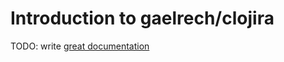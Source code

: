 # Introduction to gaelrech/clojira

TODO: write [great documentation](http://jacobian.org/writing/what-to-write/)
